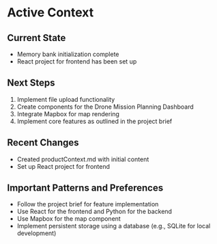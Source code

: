# Active Context

## Current State
- Memory bank initialization complete
- React project for frontend has been set up

## Next Steps
1. Implement file upload functionality
2. Create components for the Drone Mission Planning Dashboard
3. Integrate Mapbox for map rendering
4. Implement core features as outlined in the project brief

## Recent Changes
- Created productContext.md with initial content
- Set up React project for frontend

## Important Patterns and Preferences
- Follow the project brief for feature implementation
- Use React for the frontend and Python for the backend
- Use Mapbox for the map component
- Implement persistent storage using a database (e.g., SQLite for local development)
